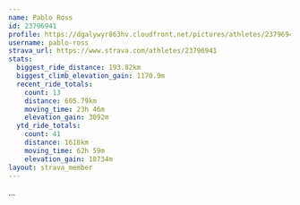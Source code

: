 ```yaml
---
name: Pablo Ross
id: 23796941
profile: https://dgalywyr863hv.cloudfront.net/pictures/athletes/23796941/14615399/1/large.jpg
username: pablo-ross
strava_url: https://www.strava.com/athletes/23796941
stats:
  biggest_ride_distance: 193.82km
  biggest_climb_elevation_gain: 1170.9m
  recent_ride_totals:
    count: 13
    distance: 605.79km
    moving_time: 23h 46m
    elevation_gain: 3092m
  ytd_ride_totals:
    count: 41
    distance: 1618km
    moving_time: 62h 59m
    elevation_gain: 10734m
layout: strava_member
--- 
```

...
